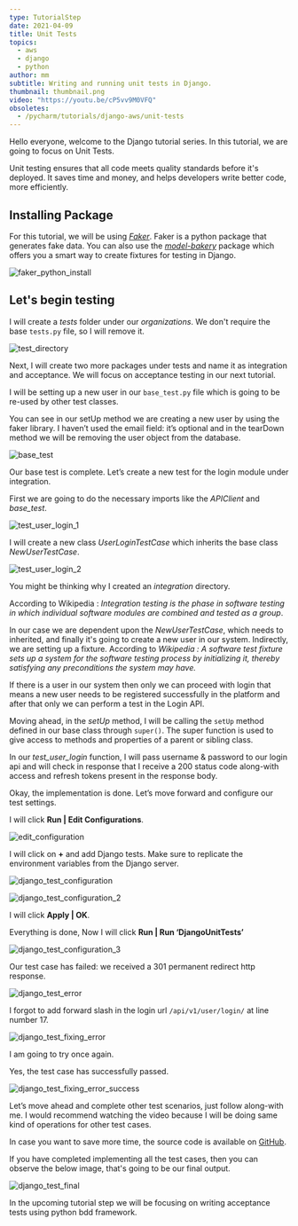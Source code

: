 ```yaml
---
type: TutorialStep
date: 2021-04-09
title: Unit Tests
topics:
  - aws
  - django
  - python
author: mm
subtitle: Writing and running unit tests in Django.
thumbnail: thumbnail.png
video: "https://youtu.be/cP5vv9M0VFQ"
obsoletes:
  - /pycharm/tutorials/django-aws/unit-tests
---
```


Hello everyone, welcome to the Django tutorial series. In this tutorial, we are going to focus on Unit Tests.

Unit testing ensures that all code meets quality standards before it's deployed. It saves time and money, and helps developers write better code, more efficiently.

## Installing Package

For this tutorial, we will be using _[Faker](https://pypi.org/project/Faker/)_. Faker is a python package that generates fake data. You can also use the _[model-bakery](https://pypi.org/project/model-bakery/)_ package which offers you a smart way to create fixtures for testing in Django.

![faker_python_install](steps/step1.png)

## Let's begin testing

I will create a _tests_ folder under our _organizations_. We don't require the base `tests.py` file, so I will remove it.

![test_directory](steps/step2.png)

Next, I will create two more packages under tests and name it as integration and acceptance. We will focus on acceptance testing in our next tutorial.

I will be setting up a new user in our `base_test.py` file which is going to be re-used by other test classes.

You can see in our setUp method we are creating a new user by using the faker library. I haven’t used the email field: it’s optional and in the tearDown method we will be removing the user object from the database.

![base_test](steps/step3.png)

Our base test is complete. Let’s create a new test for the login module under integration.

First we are going to do the necessary imports like the _APIClient_ and _base_test_.

![test_user_login_1](steps/step4.png)

I will create a new class _UserLoginTestCase_ which inherits the base class _NewUserTestCase_.

![test_user_login_2](steps/step5.png)

You might be thinking why I created an _integration_ directory.

According to Wikipedia : <em>Integration testing is the phase in software testing in which individual software modules are combined and tested as a group</em>.

In our case we are dependent upon the _NewUserTestCase_, which needs to inherited, and finally it's going to create a new user in our system. Indirectly, we are setting up a fixture. According to <em>Wikipedia : A software test fixture sets up a system for the software testing process by initializing it, thereby satisfying any preconditions the system may have.</em>

If there is a user in our system then only we can proceed with login that means a new user needs to be registered successfully in the platform and after that only we can perform a test in the Login API.

Moving ahead, in the _setUp_ method, I will be calling the `setUp` method defined in our base class through `super()`. The super function is used to give access to methods and properties of a parent or sibling class.

In our _test_user_login_ function, I will pass username & password to our login api and will check in response that I receive a 200 status code along-with access and refresh tokens present in the response body.

Okay, the implementation is done. Let’s move forward and configure our test settings.

I will click **Run | Edit Configurations**.

![edit_configuration](steps/step6.png)

I will click on **+** and add Django tests. Make sure to replicate the environment variables from the Django server.

![django_test_configuration](steps/step7.png)

![django_test_configuration_2](steps/step8.png)

I will click **Apply | OK**.

Everything is done, Now I will click **Run | Run ‘DjangoUnitTests’**

![django_test_configuration_3](steps/step9.png)

Our test case has failed: we received a 301 permanent redirect http response.

![django_test_error](steps/step10.png)

I forgot to add forward slash in the login url `/api/v1/user/login/` at line number 17.

![django_test_fixing_error](steps/step11.png)

I am going to try once again.

Yes, the test case has successfully passed.

![django_test_fixing_error_success](steps/step12.png)

Let’s move ahead and complete other test scenarios, just follow along-with me. I would recommend watching the video because I will be doing same kind of operations for other test cases.

In case you want to save more time, the source code is available on [GitHub](https://github.com/mukulmantosh/SampleDemo).

If you have completed implementing all the test cases, then you can observe the below image, that's going to be our final output.

![django_test_final](steps/step13.png)

In the upcoming tutorial step we will be focusing on writing acceptance tests using python bdd framework.
